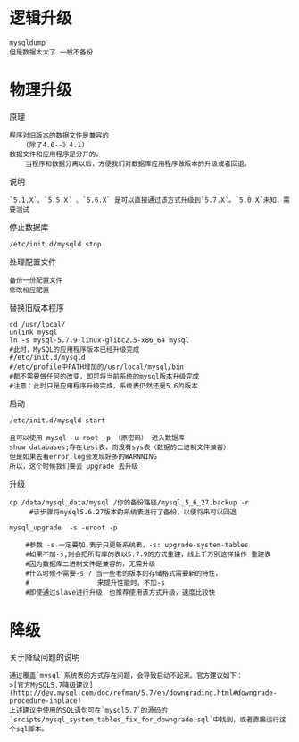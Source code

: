 

# 逻辑升级

    mysqldump 
    但是数据太大了 一般不备份
    


# 物理升级

原理

    程序对旧版本的数据文件是兼容的
        (除了4.0--》4.1)
    数据文件和应用程序是分开的，
        当程序和数据分离以后，方便我们对数据库应用程序做版本的升级或者回退。


说明

    `5.1.X`、`5.5.X` 、`5.6.X` 是可以直接通过该方式升级到`5.7.X`。`5.0.X`未知，需要测试

停止数据库

    /etc/init.d/mysqld stop  

处理配置文件
 
    备份一份配置文件
    修改相应配置
 
替换旧版本程序

    cd /usr/local/
    unlink mysql
    ln -s mysql-5.7.9-linux-glibc2.5-x86_64 mysql 
    #此时，MySQL的应用程序版本已经升级完成
    #/etc/init.d/mysqld
    #/etc/profile中PATH增加的/usr/local/mysql/bin
    #都不需要做任何的改变，即可将当前系统的mysql版本升级完成
    #注意：此时只是应用程序升级完成，系统表仍然还是5.6的版本
    
        
启动
    
    /etc/init.d/mysqld start

    且可以使用 mysql -u root -p （原密码） 进入数据库
    show databases;存在test表，而没有sys表（数据的二进制文件兼容）
    但是如果去看error.log会发现好多的WARNNING
    所以，这个时候我们要去 upgrade 去升级

升级

    cp /data/mysql_data/mysql /你的备份路径/mysql_5_6_27.backup -r
         #该步骤将mysql5.6.27版本的系统表进行了备份，以便将来可以回退
    
    mysql_upgrade  -s -uroot -p 
    
        #参数 -s 一定要加,表示只更新系统表，-s: upgrade-system-tables
        #如果不加-s,则会把所有库的表以5.7.9的方式重建，线上千万别这样操作 重建表 
        #因为数据库二进制文件是兼容的，无需升级
        #什么时候不需要-s ? 当一些老的版本的存储格式需要新的特性，
        #                 来提升性能时，不加-s
        #即使通过slave进行升级，也推荐使用该方式升级，速度比较快
         





# 降级 

关于降级问题的说明

    通过覆盖`mysql`系统表的方式存在问题，会导致启动不起来。官方建议如下：
    >[官方MySQL5.7降级建议](http://dev.mysql.com/doc/refman/5.7/en/downgrading.html#downgrade-procedure-inplace)
    上述建议中使用的SQL语句可在`mysql5.7`的源码的`srcipts/mysql_system_tables_fix_for_downgrade.sql`中找到，或者直接运行这个sql脚本。



        